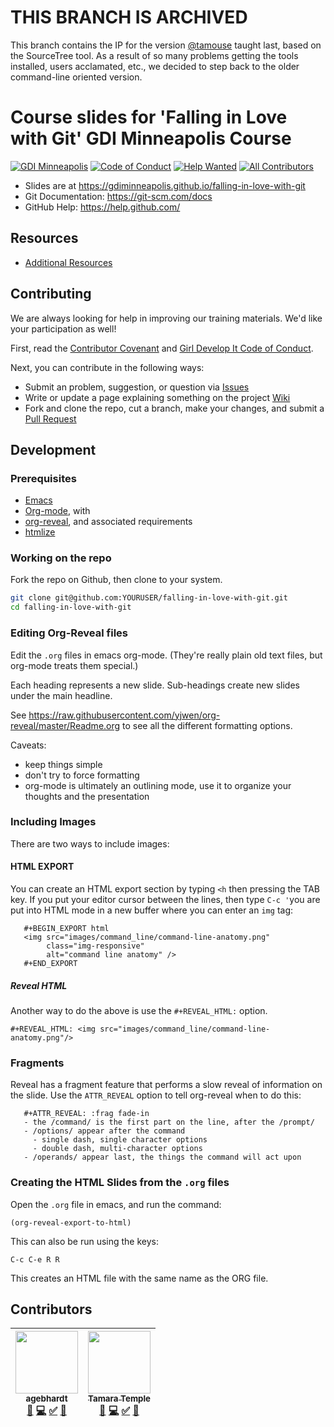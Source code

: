 # THIS BRANCH IS ARCHIVED

This branch contains the IP for the version [@tamouse](https://github.com/tamouse) taught last, based on the SourceTree tool. As a result of so many problems getting the tools installed, users acclamated, etc., we decided to step back to the older command-line oriented version.


# Course slides for 'Falling in Love with Git' GDI Minneapolis Course
[![GDI Minneapolis](https://img.shields.io/badge/GDI-Minneapolis-ff69b4.svg)](https://gdiminneapolis.com)
[![Code of Conduct](https://img.shields.io/badge/code_of-conduct-ff69b4.svg)](https://www.girldevelopit.com/code-of-conduct)
[![Help Wanted](https://img.shields.io/badge/help-wanted-green.svg)](#contibuting)
[![All Contributors](https://img.shields.io/badge/all_contributors-2-orange.svg?style=flat-square)](#contributors)

-   Slides are at
    <https://gdiminneapolis.github.io/falling-in-love-with-git>
-   Git Documentation: <https://git-scm.com/docs>
-   GitHub Help: <https://help.github.com/>

## Resources

-   [Additional Resources](Resources.org)


## Contributing

We are always looking for help in improving our training materials. We'd
like your participation as well!

First, read the [Contributor Covenant](CONTRIBUTOR_COVENANT.org) and
[Girl Develop It Code of Conduct](https://www.girldevelopit.com/code-of-conduct).

Next, you can contribute in the following ways:

-   Submit an problem, suggestion, or question via [Issues](https://github.com/gdiminneapolis/falling-in-love-with-git/issues)
-   Write or update a page explaining something on the project [Wiki](https://github.com/gdiminneapolis/falling-in-love-with-git/wiki)
-   Fork and clone the repo, cut a branch, make your changes, and submit
    a [Pull Request](https://github.com/gdiminneapolis/falling-in-love-with-git/pulls)


## Development

### Prerequisites

- [Emacs](https://www.gnu.org/software/emacs/)
- [Org-mode](http://orgmode.org/), with
- [org-reveal](https://github.com/yjwen/org-reveal/), and associated
  requirements
- [htmlize](https://github.com/hniksic/emacs-htmlize)

### Working on the repo

Fork the repo on Github, then clone to your system.

```bash
git clone git@github.com:YOURUSER/falling-in-love-with-git.git
cd falling-in-love-with-git
```

### Editing Org-Reveal files

Edit the `.org` files in emacs org-mode. (They're really plain old
text files, but org-mode treats them special.)

Each heading represents a new slide. Sub-headings create new slides
under the main headline.

See
<https://raw.githubusercontent.com/yjwen/org-reveal/master/Readme.org>
to see all the different formatting options.

Caveats:

- keep things simple
- don't try to force formatting
- org-mode is ultimately an outlining mode, use it to organize your
  thoughts and the presentation

### Including Images

There are two ways to include images:

#### HTML EXPORT

You can create an HTML export section by typing `<h` then pressing the
TAB key. If you put your editor cursor between the lines, then type
`C-c '`you are put into HTML mode in a new buffer where you can enter
an `img` tag:


```
   #+BEGIN_EXPORT html
   <img src="images/command_line/command-line-anatomy.png"
        class="img-responsive"
        alt="command line anatomy" />
   #+END_EXPORT
```

##### Reveal HTML

Another way to do the above is use the `#+REVEAL_HTML:` option.

```
#+REVEAL_HTML: <img src="images/command_line/command-line-anatomy.png"/>
```

### Fragments

Reveal has a fragment feature that performs a slow reveal of
information on the slide. Use the `ATTR_REVEAL` option to tell
org-reveal when to do this:

```
   #+ATTR_REVEAL: :frag fade-in
   - the /command/ is the first part on the line, after the /prompt/
   - /options/ appear after the command
     - single dash, single character options
     - double dash, multi-character options
   - /operands/ appear last, the things the command will act upon
```


### Creating the HTML Slides from the `.org` files

Open the `.org` file in emacs, and run the command:

`(org-reveal-export-to-html)`

This can also be run using the keys:

`C-c C-e R R`

This creates an HTML file with the same name as the ORG file.

## Contributors

<!-- ALL-CONTRIBUTORS-LIST:START - Do not remove or modify this section -->
| [<img src="https://avatars0.githubusercontent.com/u/12141607?v=4" width="100px;"/><br /><sub>agebhardt</sub>](https://github.com/agebhardt)<br />[📖](https://github.com/gdiminneapolis/falling-in-love-with-git/commits?author=agebhardt "Documentation") [💻](https://github.com/gdiminneapolis/falling-in-love-with-git/commits?author=agebhardt "Code") [✅](#tutorial-agebhardt "Tutorials") [📢](#talk-agebhardt "Talks") | [<img src="https://avatars3.githubusercontent.com/u/363583?v=4" width="100px;"/><br /><sub>Tamara Temple</sub>](http://swaac.tamouse.org)<br />[📖](https://github.com/gdiminneapolis/falling-in-love-with-git/commits?author=tamouse "Documentation") [💻](https://github.com/gdiminneapolis/falling-in-love-with-git/commits?author=tamouse "Code") [✅](#tutorial-tamouse "Tutorials") [📢](#talk-tamouse "Talks") |
| :---: | :---: |
<!-- ALL-CONTRIBUTORS-LIST:END -->

